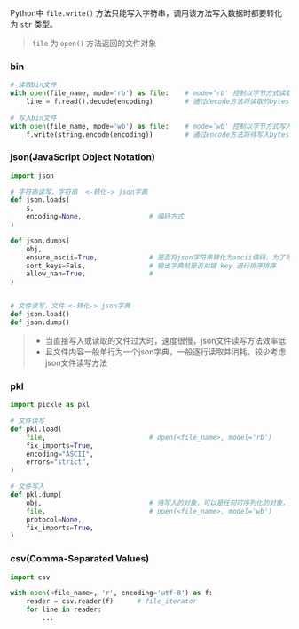 Python中 `file.write()` 方法<span class='hl_span'>只能写入字符串</span>，调用该方法写入数据时都要转化为 `str` 类型。
> `file` 为 `open()` 方法返回的文件对象

### bin
```python
# 读取bin文件
with open(file_name, mode='rb') as file:    # mode=’rb' 控制以字节方式读取，bin文件不设置encoding
    line = f.read().decode(encoding)        # 通过decode方法将读取的bytes转化为字符串形式，便于处理
    
# 写入bin文件
with open(file_name, mode='wb') as file:    # mode=’wb' 控制以字节方式写入，bin文件不设置encoding
    f.write(string.encode(encoding))        # 通过encode方法将待写入bytes转化为字符串形式 (文件只能写入字符串)
```

### json(JavaScript Object Notation)

```python
import json

# 字符串读写，字符串  <-转化-> json字典
def json.loads(
    s,
    encoding=None,                 # 编码方式
)

def json.dumps(
    obj,
    ensure_ascii=True,             # 是否将json字符串转化为ascii编码，为了可视化一般不转化
    sort_keys=Fals,                # 输出字典前是否对键 key 进行排序排序
    allow_nan=True,                # 
)


# 文件读写，文件 <-转化-> json字典
def json.load()
def json.dump()
```

>- 当直接写入或读取的文件过大时，速度很慢，json文件读写方法效率低
>- 且文件内容一般单行为一个json字典，一般逐行读取并消耗，较少考虑json文件读写方法

### pkl

```python
import pickle as pkl

# 文件读写
def pkl.load(
    file,                          # open(<file_name>, model='rb')
    fix_imports=True,
    encoding="ASCII",
    errors="strict",
)

# 文件写入
def pkl.dump(
    obj,                           # 待写入的对象，可以是任何可序列化的对象，无需手动转化为`str`类型
    file,                          # open(<file_name>, model='wb')
    protocol=None,
    fix_imports=True,
)
```

### csv(Comma-Separated Values)
```python
import csv

with open(<file_name>, 'r', encoding='utf-8') as f:
    reader = csv.reader(f)      # file_iterator
    for line in reader:
        ...
```